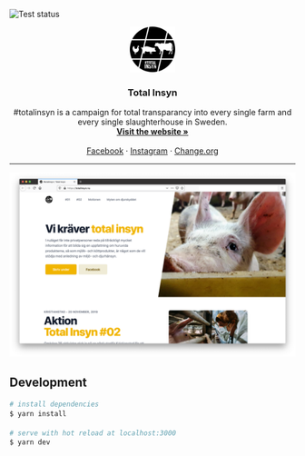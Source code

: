 ![Test status][tests]
<br />
<p align="center">
  <a href="https://github.com/othneildrew/Best-README-Template">
    <img src="static/logo-black.png" alt="Logo" width="80" height="80">
  </a>

  <h3 align="center">Total Insyn</h3>

  <p align="center">
      #totalinsyn is a campaign for total transparancy into every single farm and every single slaughterhouse in Sweden.
    <br />
    <a href="https://totalinsyn.nu"><strong>Visit the website »</strong></a>
    <br />
    <br />
    <a href="https://facebook.com/totalinsyn">Facebook</a>
    ·
    <a href="https://instagram.com/totalinsyn">Instagram</a>
    ·
    <a href="https://change.org/totalinsyn">Change.org</a>
  </p>
</p>

___

![preview](.github/preview.png)

## Development

``` bash
# install dependencies
$ yarn install

# serve with hot reload at localhost:3000
$ yarn dev
```

[tests]: https://github.com/vegans/totalinsyn.nu/workflows/CI/badge.svg
